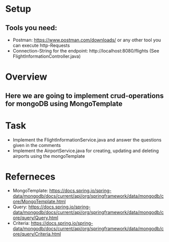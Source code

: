 # Setup

## Tools you need:
- Postman: https://www.postman.com/downloads/ or any other tool you can execute http-Requests
- Connection-String for the endpoint: http://localhost:8080/flights (See FlightInformationController.java)

# Overview
## Here we are going to implement crud-operations for mongoDB using MongoTemplate

# Task
- Implement the FlightInformationService.java and answer the questions given in the comments
- Implement the AirportService.java for creating, updating and deleting airports using the mongoTemplate

# Referneces
- MongoTemplate: https://docs.spring.io/spring-data/mongodb/docs/current/api/org/springframework/data/mongodb/core/MongoTemplate.html
- Query: https://docs.spring.io/spring-data/mongodb/docs/current/api/org/springframework/data/mongodb/core/query/Query.html
- Criteria: https://docs.spring.io/spring-data/mongodb/docs/current/api/org/springframework/data/mongodb/core/query/Criteria.html